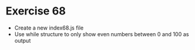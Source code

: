 # Exercise 68

* Create a new index68.js file
* Use while structure to only show even numbers between 0 and 100 as output